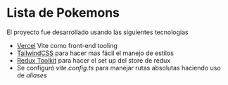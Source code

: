 # Lista de Pokemons

El proyecto fue desarrollado usando las siguientes tecnologias

- [Vercel](https://vitejs.dev/) Vite como front-end tooling
- [TailwindCSS](https://tailwindcss.com/) para hacer mas fácil el manejo de estilos
- [Redux Toolkit](https://redux-toolkit.js.org/) para hacer el set up del store de redux
- Se configuró _vite.config.ts_ para manejar rutas absolutas haciendo uso de _aliases_
